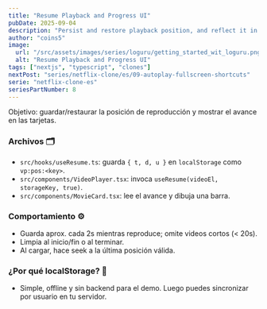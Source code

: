 ```yaml
---
title: "Resume Playback and Progress UI"
pubDate: 2025-09-04
description: "Persist and restore playback position, and reflect it in the catalog UI."
author: "coins5"
image:
  url: "/src/assets/images/series/loguru/getting_started_wit_loguru.png"
  alt: "Resume Playback and Progress UI"
tags: ["nextjs", "typescript", "clones"]
nextPost: "series/netflix-clone/es/09-autoplay-fullscreen-shortcuts"
serie: "netflix-clone-es"
seriesPartNumber: 8
---
```


Objetivo: guardar/restaurar la posición de reproducción y mostrar el avance en las tarjetas.

### Archivos 🗂️

- `src/hooks/useResume.ts`: guarda `{ t, d, u }` en `localStorage` como `vp:pos:<key>`.
- `src/components/VideoPlayer.tsx`: invoca `useResume(videoEl, storageKey, true)`.
- `src/components/MovieCard.tsx`: lee el avance y dibuja una barra.

### Comportamiento ⚙️

- Guarda aprox. cada 2s mientras reproduce; omite videos cortos (< 20s).
- Limpia al inicio/fin o al terminar.
- Al cargar, hace seek a la última posición válida.

### ¿Por qué localStorage? 💾

- Simple, offline y sin backend para el demo. Luego puedes sincronizar por usuario en tu servidor.

